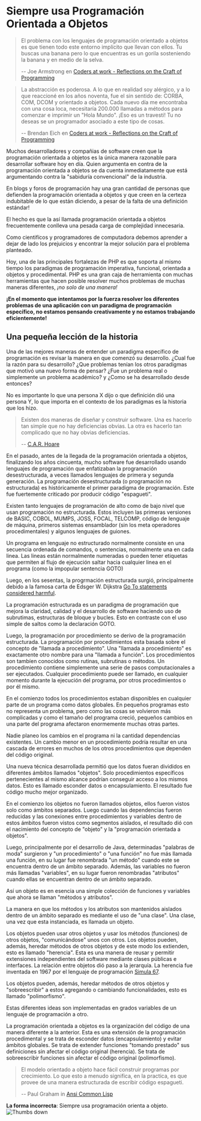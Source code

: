# Siempre usa Programación Orientada a Objetos #

> El problema con los lenguajes de programación orientado a objetos es que tienen todo este entorno implícito que llevan con ellos. Tu buscas una banana pero lo que encuentras es un gorila sosteniendo la banana y en medio de la selva.
>
> -- Joe Armstrong en [Coders at work - Reflections on the Craft of Programming](http://codersatwork.com/)

> La abstracción es poderosa. A lo que en realidad soy alérgico, y a lo que reaccioné en los años noventa, fue el sin sentido de: CORBA, COM, DCOM y orientado a objetos. Cada nuevo día me encontraba con una cosa loca, necesitaría 200.000 llamadas a métodos para comenzar e imprimir un "Hola Mundo". ¡Eso es un travesti! Tu no deseas se un programador asociado a este tipo de cosas.
>
> -- Brendan Eich en [Coders at work - Reflections on the Craft of Programming](http://codersatwork.com/)

Muchos desarrolladores y compañias de software creen que la programación orientada a objetos es la única manera razonable para desarrollar software hoy en día. Quien argumenta en contra de la programación orientada a objetos se da cuenta inmediatamente que está argumentando contra la "sabiduría convencional" de la industria.

En blogs y foros de programación hay una gran cantidad de personas que defienden la programación orientada a objetos y que creen en la certeza indubitable de lo que están diciendo, a pesar de la falta de una definición estándar!

El hecho es que la así llamada programación orientada a objetos frecuentemente conlleva una pesada carga de complejidad innecesaria.

Como cientifícos y programadores de computadora debemos aprender a dejar de lado los prejuicios y encontrar la mejor solución para el problema planteado.

Hoy, una de las principales fortalezas de PHP es que soporta al mismo tiempo los paradigmas de programación imperativa, funcional, orientada a objetos y procedimental. PHP es una gran caja de herramienta con muchas herramientas que hacen posible resolver muchos problemas de muchas maneras diferentes, *¡no solo de una manera!*

**¡En el momento que intentamos por la fuerza resolver los diferentes problemas de una aplicación con un paradigma de programación específico, no estamos pensando creativamente y no estamos trabajando eficientemente!**

## Una pequeña lección de la historia ##

Una de las mejores maneras de entender un paradigma específico de programación es revisar la manera en que comenzó su desarrollo. ¿Cual fue la razón para su desarrollo? ¿Que problemas tenían los otros paradigmas que motivó una nuevo forma de pensar? ¿Fue un problema real o simplemente un problema académico? y ¿Como se ha desarrollado desde entonces?

No es importante lo que una persona X dijo o que definición dió una persona Y, lo que importa en el contexto de los paradigmas es la historia que los hizo.

> Existen dos maneras de diseñar y construir software. Una es hacerlo tan simple que no hay deficiencias obvias. La otra es hacerlo tan complicado que no hay obvias deficiencias.
>
> -- [C.A.R. Hoare](https://en.wikiquote.org/wiki/C._A._R._Hoare)

En el pasado, antes de la llegada de la programación orientada a objetos, finalizando los años cincuenta, mucho software fue desarrollado usando lenguajes de programación que enfatizaban la programación desestructurada, a veces llamados lenguajes de primera y segunda generación. La programación desestructurada (o programación no estructurada) es históricamente el primer paradigma de programación. Este fue fuertemente criticado por producir código "espagueti".

Existen tanto lenguajes de programación de alto como de bajo nivel que usan programación no estructurada. Estos incluyen las primeras versiones de BASIC, COBOL, MUMPS, JOSS, FOCAL, TELCOMP, código de lenguaje de máquina, primeros sistemas ensamblador (sin los meta operadores procedimentales) y algunos lenguajes de guiones.

Un programa en lenguaje no estructurado normalmente consiste en una secuencia ordenada de comandos, o sentencias, normalmente una en cada linea. Las lineas están normalmente numeradas o pueden tener etiquetas que permiten al flujo de ejecución saltar hacia cualquier linea en el programa (como la impopular sentencia GOTO)

Luego, en los sesentas, la progrmación estructurada surgió, principalmente debido a la famosa carta de Edsger W. Dijkstra [Go To statements considered harmful](http://www.u.arizona.edu/~rubinson/copyright_violations/Go_To_Considered_Harmful.html).

La programación estructurada es un paradigma de programación que mejora la claridad, calidad y el desarrollo de software haciendo uso de subrutimas, estructuras de bloque y bucles. Esto en contraste con el uso simple de saltos como la declaración GOTO.

Luego, la programación por procedimiento se derivo de la programación estructurada. La programación por procedimientos esta basada sobre el concepto de "llamada a procedimiento". Una "llamada a procedimiento" es exactamente otro nombre para una "llamada a función". Los procedimientos son tambíen conocidos como rutinas, subrutinas o métodos. Un procedimiento contiene simplemente una serie de pasos computacionales a ser ejecutados. Cualquier procedimiento puede ser llamado, en cualquier momento durante la ejecución del programa, por otros procedimientos o por él mismo.

En el comienzo todos los procedimientos estaban disponibles en cualquier parte de un programa como datos globales. En pequeños programas esto no representa un problema, pero como las cosas se volvieron más complicadas y como el tamaño del programa creció, pequeños cambios en una parte del programa afectaron enormemente muchas otras partes.

Nadie planeo los cambios en el programa ni la cantidad dependencias existentes. Un cambio menor en un procedimiento podría resultar en una cascada de errores en muchos de los otros procedimientos que dependen del código original.

Una nueva técnica desarrollada permitió que los datos fueran divididos en diferentes ámbitos llamados "objetos". Solo procedimientos específicos pertenecientes al mismo alcance podrían conseguir acceso a los mismos datos. Esto es llamado esconder datos o encapsulamiento. El resultado fue código mucho mejor organizado.

En el comienzo los objetos no fueron llamados objetos, ellos fueron vistos solo como ámbitos separados. Luego cuando las dependencias fueron reducidas y las conexiones entre procedimientos y variables dentro de estos ámbitos fueron vistos como segmentos aislados, el resultado dió con el nacimiento del concepto de "objeto" y la "programación orientada a objetos".

Luego, principalmente por el desarrollo de Java, determinadas "palabras de moda" surgieron y "un procedimiento" o "una función" no fue más llamada una función, en su lugar fue renombrada "un método" cuando este se encuentra dentro de un ámbito separado. Además, las variables no fueron más llamadas "variables", en su lugar fueron renombradas "atributos" cuando ellas se encuentran dentro de un ámbito separado.

Así un objeto es en esencia una simple colección de funciones y variables que ahora se llaman "métodos y atributos".

La manera en que los métodos y los atributos son mantenidos aislados dentro de un ámbito separado es mediante el uso de "una clase". Una clase, una vez que esta instanciada, es llamada un objeto.

Los objetos pueden usar otros objetos y usar los métodos (funciones) de otros objetos, "comunicándose" unos con otros. Los objetos pueden, además, heredar métodos de otros objetos y de este modo los extienden, esto es llamado "herencia". Esta es una manera de reusar y permitir extensiones independientes del software mediante clases públicas e interfaces. La relación entre objetos dió paso a la jerarquía. La herencia fue inventada en 1967 por el lenguaje de programación  [Simula 67](http://es.wikipedia.org/wiki/Simula).

Los objetos pueden, además, heredar métodos de otros objetos y "sobreescribir" a estos agregando o cambiando funcionalidades, esto es llamado "polimorfismo".

Estas diferentes ideas son implementadas en grados variables de un lenguaje de programación a otro.

La programación orientada a objetos es la organización del código de una manera diferente a la anterior. Esta es una extensión de la programación procedimental y se trata de esconder datos (encapsulamiento) y evitar ámbitos globales. Se trata de extender funciones "tomando prestado" sus definiciones sin afectar el código original (herencia). Se trata de sobreescribir funciones sin afectar el código original (polimorfismo).

> El modelo orientado a objeto hace fácil construir programas por crecimiento. Lo que esto a menudo significa, en la practica, es que provee de una manera estructurada de escribir código espagueti.
>
> -- Paul Graham in [Ansi Common Lisp](https://openlibrary.org/works/OL7944696W/ANSI_Common_Lisp)

**La forma incorrecta**: Siempre usa programación orienta a objeto. ![Thumbs down](/img/thumbs-down.png)
